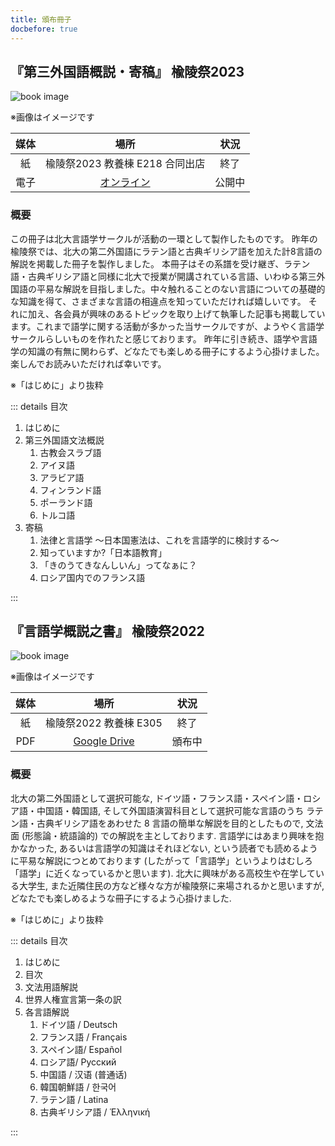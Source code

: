 ```yaml
---
title: 頒布冊子
docbefore: true
---
```

## 『第三外国語概説・寄稿』 楡陵祭2023

![book image](/upload/2023yuryo.png)

※画像はイメージです

| 媒体 | 場所 | 状況 |
| :-: | :-: | :-: |
| 紙 | 楡陵祭2023 教養棟 E218 合同出店 | 終了 |
| 電子 | [オンライン](https://vivliostyle.org/viewer/#src=https://booklet2023.huling.org/) | 公開中 |

### 概要

この冊子は北大言語学サークルが活動の一環として製作したものです。 昨年の楡陵祭では、北大の第二外国語にラテン語と古典ギリシア語を加えた計8言語の解説を掲載した冊子を製作しました。 本冊子はその系譜を受け継ぎ、ラテン語・古典ギリシア語と同様に北大で授業が開講されている言語、いわゆる第三外国語の平易な解説を目指しました。中々触れることのない言語についての基礎的な知識を得て、さまざまな言語の相違点を知っていただければ嬉しいです。 それに加え、各会員が興味のあるトピックを取り上げて執筆した記事も掲載しています。これまで語学に関する活動が多かった当サークルですが、ようやく言語学サークルらしいものを作れたと感じております。 昨年に引き続き、語学や言語学の知識の有無に関わらず、どなたでも楽しめる冊子にするよう心掛けました。楽しんでお読みいただければ幸いです。

※「はじめに」より抜粋

::: details 目次

1. はじめに
1. 第三外国語文法概説
    1. 古教会スラブ語
    1. アイヌ語
    1. アラビア語
    1. フィンランド語
    1. ポーランド語
    1. トルコ語
1. 寄稿
    1. 法律と言語学 ～日本国憲法は、これを言語学的に検討する～
    1. 知っていますか?「日本語教育」
    1. 「きのうてきなんしいん」ってなぁに？
    1. ロシア国内でのフランス語

:::

## 『言語学概説之書』 楡陵祭2022

![book image](/upload/2022yuryo.png)

※画像はイメージです

| 媒体 | 場所 | 状況 |
| :-: | :-: | :-: |
| 紙 | 楡陵祭2022 教養棟 E305 | 終了 |
| PDF | [Google Drive](https://drive.google.com/file/d/1eSBjcDgiVpzU9Z1cMRmturJrNpDrx9_G) | 頒布中 |

### 概要

北大の第二外国語として選択可能な,
ドイツ語・フランス語・スペイン語・ロシア語・中国語・韓国語,
そして外国語演習科目として選択可能な言語のうち
ラテン語・古典ギリシア語をあわせた 8 言語の簡単な解説を目的としたもので,
文法面 (形態論・統語論的) での解説を主としております.
言語学にはあまり興味を抱かなかった,
あるいは言語学の知識はそれほどない,
という読者でも読めるように平易な解説につとめております
(したがって「言語学」というよりはむしろ「語学」に近くなっているかと思います).
北大に興味がある高校生や在学している大学生,
また近隣住民の方など様々な方が楡陵祭に来場されるかと思いますが,
どなたでも楽しめるような冊子にするよう心掛けました.

※「はじめに」より抜粋

::: details 目次

1. はじめに
1. 目次
1. 文法用語解説
1. 世界人権宣言第一条の訳
1. 各言語解説
    1. ドイツ語 / Deutsch
    1. フランス語 / Français
    1. スペイン語/ Español
    1. ロシア語/ Русский
    1. 中国語 / 汉语 (普通话)
    1. 韓国朝鮮語 / 한국어
    1. ラテン語 / Latina
    1. 古典ギリシア語 / Ἑλληνική

:::
